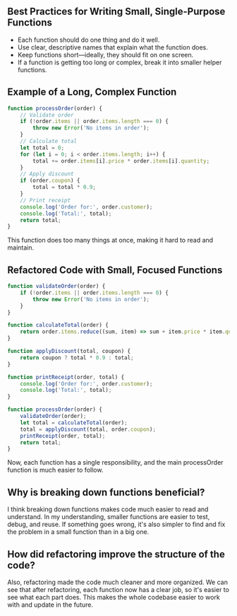 ## Best Practices for Writing Small, Single-Purpose Functions

- Each function should do one thing and do it well.
- Use clear, descriptive names that explain what the function does.
- Keep functions short—ideally, they should fit on one screen.
- If a function is getting too long or complex, break it into smaller helper functions.

## Example of a Long, Complex Function

```js
function processOrder(order) {
	// Validate order
	if (!order.items || order.items.length === 0) {
		throw new Error('No items in order');
	}
	// Calculate total
	let total = 0;
	for (let i = 0; i < order.items.length; i++) {
		total += order.items[i].price * order.items[i].quantity;
	}
	// Apply discount
	if (order.coupon) {
		total = total * 0.9;
	}
	// Print receipt
	console.log('Order for:', order.customer);
	console.log('Total:', total);
	return total;
}
```
This function does too many things at once, making it hard to read and maintain.

## Refactored Code with Small, Focused Functions

```js
function validateOrder(order) {
	if (!order.items || order.items.length === 0) {
		throw new Error('No items in order');
	}
}

function calculateTotal(order) {
	return order.items.reduce((sum, item) => sum + item.price * item.quantity, 0);
}

function applyDiscount(total, coupon) {
	return coupon ? total * 0.9 : total;
}

function printReceipt(order, total) {
	console.log('Order for:', order.customer);
	console.log('Total:', total);
}

function processOrder(order) {
	validateOrder(order);
	let total = calculateTotal(order);
	total = applyDiscount(total, order.coupon);
	printReceipt(order, total);
	return total;
}
```
Now, each function has a single responsibility, and the main processOrder function is much easier to follow.

## Why is breaking down functions beneficial?
I think breaking down functions makes code much easier to read and understand. In my understanding, smaller functions are easier to test, debug, and reuse. If something goes wrong, it's also simpler to find and fix the problem in a small function than in a big one.

## How did refactoring improve the structure of the code?
Also, refactoring made the code much cleaner and more organized. We can see that after refactoring, each function now has a clear job, so it's easier to see what each part does. This makes the whole codebase easier to work with and update in the future.
